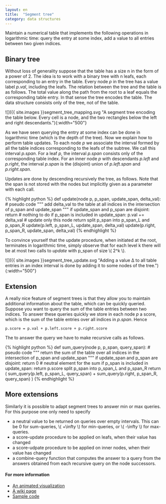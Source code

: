 ```yaml
---
layout: en
title:  "Segment tree"
category: data structures
---
```


Maintain a numerical table that implements the following operations in logarithmic time: query the entry at some index, add a value to all entries between two given indices.

## Binary tree

Without loss of generality suppose that the table has a size n in the form of a power of 2.
The idea is to work with a binary tree with n leafs, each corresponding to an entry in the table.  Every node *p* in the tree has a value label *p.val*, including the leafs.  The relation between the tree and the table is as follows. The total value along the path from the root to a leaf equals the corresponding table entry.  In that sense the tree encodes the table. The data structure consists only of the tree, not of the table.

![]({{ site.images }}segment_tree_mapping.svg "A segment tree encoding the table below. Every cell is a node, and the two rectangles below the left and right descendants."){:width="500"}

As we have seen querying the entry at some index can be done in logarithmic time (which is the depth of the tree).  Now we explain how to perform table updates.  To each node *p* we associate the interval formed by all the table indices corresponding to the leafs of the subtree. We call this interval *p.span*.  For a leaf *p*, the interval *p.span* consists only of the corresponding table index. For an inner node *p* with descendants *p.left* and *p.right*, the interval *p.span* is the (disjoint) union of *p.left.span* and *p.right.span*.

Updates are done by descending recursively the tree, as follows.  Note that the span is not stored with the nodes but implicitly given as a parameter with each call.

{% highlight python %}
def update(node p, p_span,  update_span, delta_val):  # pseudo code
    """
    add delta_val to the table at all indices in
    the intersection of p_span and update_span
    """
    if update_span and p_span are disjoint:
        return  # nothing to do
    if p_span is included in update_span:
        p.val += delta_val   # update only this node
        return
    split p_span into p_span_L and p_span_R
    update(p.left,  p_span_L, update_span, delta_val)
    update(p.right, p_span_R, update_span, delta_val)
{% endhighlight %}

To convince yourself that the update procedure, when initiated at the root, terminates in logarithmic time, simply observe that for each level k there will be at most two calls to *update* with p_span of size \\( 2^k \\).

![]({{ site.images }}segment_tree_update.svg "Adding a value Δ to all table entries in an index interval is done by adding it to some nodes of the tree."){:width="500"}

## Extension

A really nice feature of segment trees is that they allow you to maintain additional information about the table, which can be quickly queried.  Suppose you want to query the sum of the table entries between two indices.  To answer these queries quickly we store in each node *p* a score, which is the sum of the table entries over all indices in *p.span*. Hence

    p.score = p.val + p.left.score + p.right.score

The to answer the query we have to make recursive calls as follows.

{% highlight python %}
def sum_query(node p, p_span,  query_span):  # pseudo code
    """
    return the sum of the table over all indices in
    the intersection of p_span and update_span
    """
    if update_span and p_span are disjoint:
        return 0   # neutral element for the sum
    if p_span is included in update_span:
        return p.score
    split p_span into p_span_L and p_span_R
    return (  sum_query(p.left,  p_span_L, query_span)
            + sum_query(p.right, p_span_R, query_span) )
{% endhighlight %}

## More extensions

Similarly it is possible to adapt segment trees to answer min or max queries.  For this purpose one only need to specify

* a neutral value to be returned on queries over empty intervals. This can be 0 for sum-queries, \\( +\infty \\) for min-queries, or \\( -\infty \\) for max-queries.
* a score-update procedure to be applied on leafs, when their value has changed
* a score-udpate procedure to be applied on inner nodes, when their value has changed
* a combine-query function that computes the answer to a query from the answers obtained from each recursive query on the node successors.


#### For more information

* [An animated visualization](http://visualgo.net/segmenttree)
* [A wiki page](http://wcipeg.com/wiki/Segment_tree)
* [Sample code](https://jilljenn.github.io/tryalgo/_modules/tryalgo/range_minimum_query.html#RangeMinQuery)
